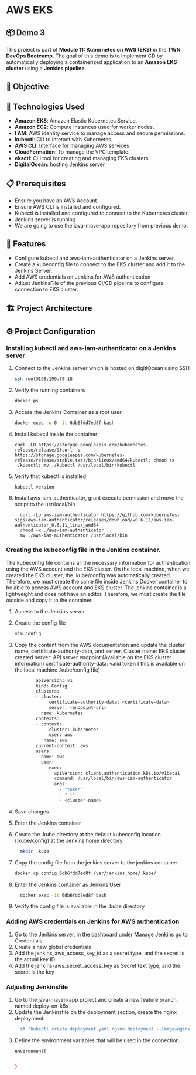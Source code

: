 # AWS EKS
## 📦 Demo 3
This project is part of **Module 11: Kubernetes on AWS (EKS)** in the **TWN DevOps Bootcamp**. The goal of this demo is to implement CD by automatically deploying a containerized application to an **Amazon EKS cluster** using a **Jenkins pipeline**.

## 📌 Objective


## 🚀 Technologies Used
- **Amazon EKS**: Amazon Elastic Kubernetes Service.
- **Amazon EC2**: Compute Instances used for worker nodes.
- **I AM**: AWS identity service to manage access and secure permissions.
- **kubectl**: CLI to interact with Kubernetes.
- **AWS CLI**: Interface for managing AWS services
- **CloudFormation**: To manage the VPC template.
- **eksctl**: CLI tool for creating and managing EKS clusters
- **DigitalOcean**: hosting Jenkins server
  
## 📋 Prerequisites
- Ensure you have an AWS Account.
- Ensure AWS CLI is installed and configured.
- Kubectl is installed and configured to connect to the Kubernetes cluster.
- Jenkins server is running
- We are going to use the java-mave-app repository from previous demo.
  
## 🎯 Features
- Configure kubectl and aws-iam-authenticator on a Jenkins server.
- Create a kubeconfig file to connect to the EKS cluster and add it to the Jenkins Server.
- Add AWS credentials on Jenkins for AWS authentication
- Adjust JenkinsFile of the previous CI/CD pipeline to configure connection to EKS cluster.

## 🏗 Project Architecture



## ⚙️ Project Configuration
### Installing kubectl and aws-iam-authenticator on a Jenkins server
1. Connect to the Jenkins server which is hosted on digitlOcean using SSH
   ```bash
   ssh root@198.199.70.18
   ```
2. Verify the running containers
   ```bash
   docker ps
   ```
3. Access the Jenkins Container as a root user
   ```bash
   docker exec -u 0 -it 6db6fdd7ed8f bash
   ```
 4. Install kubectl inside the container
    ```
    curl -LO https://storage.googleapis.com/kubernetes-release/release/$(curl -s https://storage.googleapis.com/kubernetes-release/release/stable.txt)/bin/linux/amd64/kubectl; chmod +x ./kubectl; mv ./kubectl /usr/local/bin/kubectl
    ```
5. Verify that kubectl is installed
   ```
   kubectl version
   ```
7. Install aws-iam-authenticator, grant execute permission and move the script to the usr/local/bin
   ```
     curl -Lo aws-iam-authenticator https://github.com/kubernetes-sigs/aws-iam-authenticator/releases/download/v0.6.11/aws-iam-authenticator_0.6.11_linux_amd64
     chmod +x ./aws-iam-authenticator
     mv ./aws-iam-authenticator /usr/local/bin
   ```
### Creating the kubeconfig file in the Jenkins container.
The kubeconfig file contains all the necessary information for authentication using the AWS account and the EKS cluster. On the local machine, when we created the EKS cluster, the .kube/config was automatically created. Therefore, we must create the same file inside Jenkins Docker container to be able to access AWS account and EKS cluster. The jenkins container is a lightweight and does not have an editor. Therefore, we must create the file outside and copy it to the container.

1. Access to the Jenkins server
2. Create the config file
   ```bash
   vim config
   ```
3. Copy the content from the AWS documentation and update the cluster name, certificate-authority-data, and server.
   Cluster name: EKS cluster created
   server: API server endpoint (Available on the EKS cluster information)
   certificate-authority-data: valid token ( this is available on the local machine .kube/config file)
     ```bash
             apiVersion: v1
             kind: Config
             clusters:
             - cluster:
                  certificate-authority-data: <certificate-data>
                  server: <endpoint-url>
               name: kubernetes
             contexts:
             - context:
                  cluster: kubernetes
                  user: aws
                name: aws
             current-context: aws
             users:
             - name: aws
               user:
                  exec:
                    apiVersion: client.authentication.k8s.io/v1beta1
                    command: /usr/local/bin/aws-iam-authenticator
                    args:
                      - "token"
                      - "-i"
                      - <cluster-name>
   ```
     
4. Save changes
5. Enter the Jenkins container
6. Create the .kube directory at the default kubeconfig location (.kube/config) at the Jenkins home directory
   ```bash
     mkdir .kube
   ```
8. Copy the config file from the jenkins server to the jenkins container
   ```bash
   docker cp config 6db6fdd7ed8f:/var/jenkins_home/.kube/
   ```
9. Enter the Jenkins container as Jenkins User
    ```bash
      docker exec -it 6db6fdd7ed8f bash
   ```

10. Verify the config file is available in the .kube directory


### Adding AWS credentials on Jenkins for AWS authentication
 
1.  Go to the Jenkins server, in the dashboard under Manage Jenkins go to Credentials
2.  Create a new global credentials
3.  Add the jenkins_aws_access_key_id as a secret type, and the secret is the actual key ID.
4.  Add the jenkins-aws_secret_access_key as Secret text type, and the secret is the key

### Adjusting Jenkinsfile
1. Go to the java-maven-app project and create a new feature branch, named deploy-on-k8s
2. Update the Jenkinsfile on the deployment section, create the nginx deployment
   ```bash
     sh 'kubectl create deployment.yaml nginx-deployment --image=nginx'
   ```                                                             
3. Define the environment variables that will be used in the connection.
   ```bash
   environment{
   

   }
   ```
   




